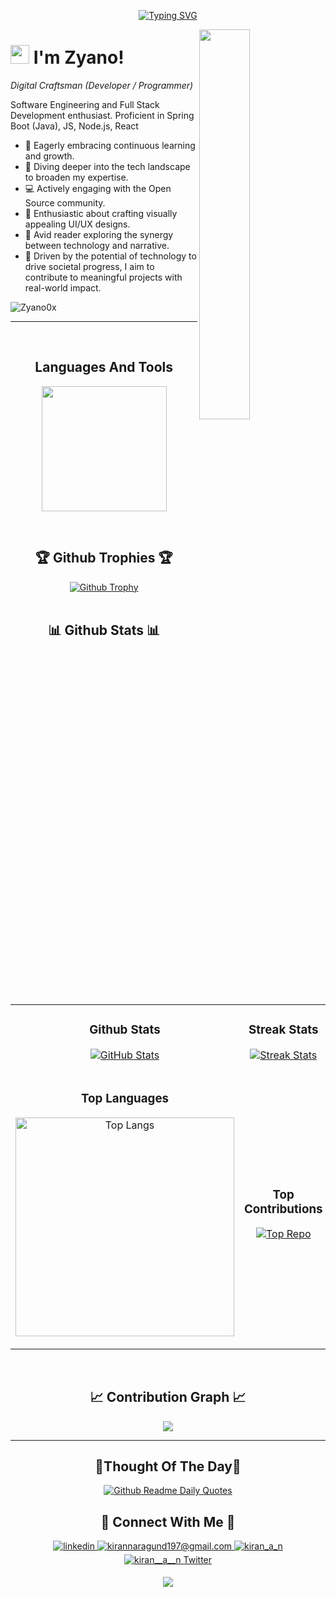 <!--Banner-->
<p align="center">
	<a href="https://git.io/typing-svg"><img src="https://readme-typing-svg.demolab.com?font=Jetbrains+Mono+NL&pause=1000&color=F738F3&random=false&width=435&lines=Backend+Developer;Software+Engineering+Student;Always+learning+new+things" alt="Typing SVG" /></a>
</p>
<!--Night Owl image-->
<div>
  <img align="right" width="40%" src="https://owlbertsio-resized.s3.amazonaws.com/Popper.psd.full.png">
</div>

<!--Header Name-->
# <img src="https://emojis.slackmojis.com/emojis/images/1531849430/4246/blob-sunglasses.gif?1531849430" width="30"/> I'm Zyano!
*Digital Craftsman (Developer / Programmer)*
<br /> 

<!--Start Intro-->
<p align="left">Software Engineering and Full Stack Development enthusiast. Proficient in Spring Boot (Java), JS, Node.js, React</p>

- 🚀 Eagerly embracing continuous learning and growth.
- 🌿 Diving deeper into the tech landscape to broaden my expertise.
- 💻 Actively engaging with the Open Source community.
- 🎨 Enthusiastic about crafting visually appealing UI/UX designs.
- 📖 Avid reader exploring the synergy between technology and narrative.
- 🔗 Driven by the potential of technology to drive societal progress, I aim to contribute to meaningful projects with real-world impact.
<!--End Intro-->

<!--Profile Count Badge-->
<p align="left">
  <img src="https://komarev.com/ghpvc/?username=Zyano0x&label=Profile%20views&color=770677&style=for-the-badge&logo=star" alt="Zyano0x" style="padding-right:20px;" />
</p>

---
<br />

<!--Languages and Tools Section-->       
<h2 align="center">Languages And Tools</h2> 
<p align="center">
<img width="200px"  src="https://skillicons.dev/icons?i=js,html,css,java,nodejs,react,spring,express,vite,mongodb,mysql&perline=3"  />
</p>
<br />

<!--Trophies Section-->   
<h2 align="center">🏆 Github Trophies 🏆</h2>
<div align="center">
  <a href="https://github.com/Zyano0x/github-profile-trophy">
    <img src="https://github-profile-trophy.vercel.app/?username=Zyano0x&theme=onedark" alt="Github Trophy">
  </a>
</div>
<br />

<!--Github stats Table--> 
<h2 align="center">📊 Github Stats 📊</h2>

<table width="100%">
  <tr>
    <td width="50%">
      <h3 align="center"><strong>Github Stats</strong></h3>
      <p align="center">
        <a href="https://github.com/Zyano0x">
          <img align="center" src="https://github-readme-stats.vercel.app/api?username=Zyano0x&count_private=true&show_icons=true&theme=nightowl" alt="GitHub Stats" />
        </a>
      </p>
    </td>
    <td width="50%">
      <h3 align="center"><strong>Streak Stats</strong></h3>
      <p align="center">
        <a href="https://github.com/Zyano0x">
          <img align="center" src="https://streak-stats.demolab.com?user=Zyano0x&theme=nightowl" alt="Streak Stats" />
        </a>
      </p>
    </td>
  </tr>
  <tr>
    <td width="50%">
      <h3 align="center"><strong>Top Languages</strong></h3>
      <p align="center">
        <a href="#">
          <img align="center" width="350px" src="https://github-readme-stats.vercel.app/api/top-langs/?username=Zyano0x&theme=nightowl&layout=compact" alt="Top Langs" />
        </a>
      </p>
    </td>
    <td width="50%">
      <h3 align="center"><strong>Top Contributions</strong></h3>
      <p align="center">
        <a href="https://github.com/Zyano0x">
          <img align="center" src="https://github-contributor-stats.vercel.app/api?username=Zyano0x&limit=3&theme=nightowl&show_owner=true&combine_all_yearly_contributions=true" alt="Top Repo" />
        </a>
      </p>
    </td>
  </tr>
</table>
<br />

<!--Contribution Graph-->
<h2 align="center">📈 Contribution Graph 📈</h2>
<div align="center">
    <img src="https://github-readme-activity-graph.vercel.app/graph?username=Zyano0x&bg_color=011627&color=79d3c3&line=c792ea&point=ffeb95&area=true&hide_border=false" border-radius="15">
</div>

---

<!--Dynamic Quote card updated everyday at 12 PM--> 
<h2 align="center">🌟Thought Of The Day🌟</h2>

<!--STARTS_HERE_QUOTE_CARD-->
<p align="center">
    <a href="https://github.com/cheehwatang/github-readme-daily-quotes">
        <img src="https://readme-daily-quotes.vercel.app/api" alt="Github Readme Daily Quotes">
    </a>
</p>
<!--ENDS_HERE_QUOTE_CARD-->


<!--Contact Section--> 
<h2 align="center">🤝 Connect With Me 🤝 </h2>
<div align="center">
<a href="" target="_blank">
	<img src=https://img.shields.io/badge/linkedin-%231E77B5.svg?&style=for-the-badge&logo=linkedin&logoColor=white alt=linkedin style="margin-bottom: 5px;" />
</a>
  
<a href="mailto:nthoai305@gmail.com" target="_blank">
	<img src="https://img.shields.io/badge/Gmail-D14836?style=for-the-badge&logo=gmail&logoColor=white" alt=kirannaragund197@gmail.com mail style="margin-bottom: 5px;" />
</a>

<a href="https://www.instagram.com/zyano0x" target="_blank">
	<img src=https://img.shields.io/badge/Instagram-E4405F?style=for-the-badge&logo=instagram&logoColor=white alt=kiran_a_n Instagram style="margin-bottom: 5px;" />
</a>

<a href="" target="_blank">
	<img src="https://img.shields.io/badge/Twitter-1DA1F2?style=for-the-badge&logo=twitter&logoColor=white" alt="kiran__a__n Twitter" style="margin-bottom: 5px;" />
</a>
</div>

<!--Footer--> 
<p align="center">
  <img src="https://capsule-render.vercel.app/api?type=waving&color=gradient&height=65&section=footer"/>
</p>
